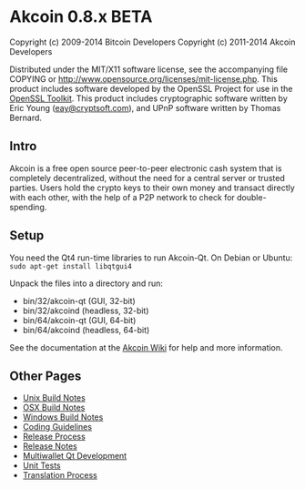 Akcoin 0.8.x BETA
====================

Copyright (c) 2009-2014 Bitcoin Developers
Copyright (c) 2011-2014 Akcoin Developers

Distributed under the MIT/X11 software license, see the accompanying
file COPYING or http://www.opensource.org/licenses/mit-license.php.
This product includes software developed by the OpenSSL Project for use in the [OpenSSL Toolkit](http://www.openssl.org/). This product includes
cryptographic software written by Eric Young ([eay@cryptsoft.com](mailto:eay@cryptsoft.com)), and UPnP software written by Thomas Bernard.


Intro
---------------------
Akcoin is a free open source peer-to-peer electronic cash system that is
completely decentralized, without the need for a central server or trusted
parties.  Users hold the crypto keys to their own money and transact directly
with each other, with the help of a P2P network to check for double-spending.


Setup
---------------------
You need the Qt4 run-time libraries to run Akcoin-Qt. On Debian or Ubuntu:
	`sudo apt-get install libqtgui4`

Unpack the files into a directory and run:

- bin/32/akcoin-qt (GUI, 32-bit)
- bin/32/akcoind (headless, 32-bit)
- bin/64/akcoin-qt (GUI, 64-bit)
- bin/64/akcoind (headless, 64-bit)

See the documentation at the [Akcoin Wiki](http://akcoin.info)
for help and more information.


Other Pages
---------------------
- [Unix Build Notes](build-unix.md)
- [OSX Build Notes](build-osx.md)
- [Windows Build Notes](build-msw.md)
- [Coding Guidelines](coding.md)
- [Release Process](release-process.md)
- [Release Notes](release-notes.md)
- [Multiwallet Qt Development](multiwallet-qt.md)
- [Unit Tests](unit-tests.md)
- [Translation Process](translation_process.md)
